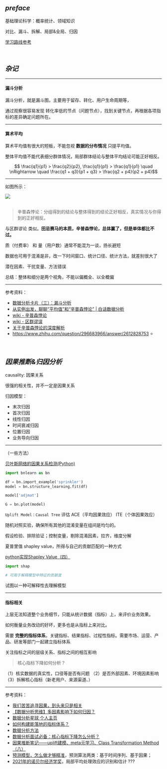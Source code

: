 
## _preface_ 


基础理论科学：概率统计、领域知识


对比、漏斗、拆解、局部&全局、归因


[学习路线参考](https://medium.com/@riteshgupta.ai/10-steps-to-mastering-data-science-bae25a982dbf)


</br>

## _杂记_



--------

#### 漏斗分析

漏斗分析，就是漏斗图，主要用于留存、转化、用户生命周期等，

通过观察很容易发现 转化率低的节点（问题节点），找到关键节点，再根据各项指标的差异确定问题所在。

----------

#### 算术平均

算术平均值有很大的短板，不能忽视 **数据的分布情况** 只提平均值。

整体平均值不能代表细分群体情况，局部群体结论与整体平均结论可能正好相反。



$$ \frac{q1}{p1} > \frac{q2}{p2}, \frac{q1}{p1}  > \frac{q1}{p1} \quad \nRightarrow \quad \frac{q1 + q3}{p1 + q3} > \frac{q2 + p4}{p2 + p4}$$

----------------

如图所示：

<img src="https://img-1301102143.cos.ap-beijing.myqcloud.com/20231003201505.png">


</br>
</br>

> 辛普森悖论：分组得到的结论与整体得到的结论正好相反，真实情况与你得到的正好相反。

与区群谬论 类似。**田忌赛马的本质，辛普森悖论，总体赢了，但是单体都比不过。**


质（付费率） 和 量（用户数）通常不能混为一谈，扬长避短



数据也可用于混淆是非，改一下时间窗口、统计口径、统计方法，就差别很大了


潜在因素、干扰变量、方法错误




<p class="pyellow">总结：整体和细分是两个视角，不能以偏概全、以全概偏</p>




-------------

参考资料：
- [数据分析卡片（三）：漏斗分析](https://www.woshipm.com/data-analysis/758063.html)
- [从实例出发，聊聊“平均值”和“辛普森悖论” | 白话数据分析](https://www.woshipm.com/data-analysis/5726914.html)
- [wiki - 辛普森悖论](https://zh.wikipedia.org/zh-hans/%E8%BE%9B%E6%99%AE%E6%A3%AE%E6%82%96%E8%AE%BA)
- [wiki - 区群谬误](https://zh.wikipedia.org/zh-hans/%E5%8D%80%E7%BE%A4%E8%AC%AC%E8%AA%A4)
- [关于辛普森悖论的深度解析](https://zhuanlan.zhihu.com/p/348967975)
- https://www.zhihu.com/question/296683966/answer/2612828753 ⭐️






</br>

## _因果推断&归因分析_


causality: 因果关系

很强的相关性，并不一定是因果关系


归因模型：
- 末次归因
- 首次归因
- 线性归因
- 时间衰减归因
- 位置归因
- 业务导向归因


-------------

（一些方法）


[贝叶斯网络的因果关系检测(Python)](https://mp.weixin.qq.com/s/OdIZa1jjhVCXX36cRMk_OQ)




```python
import bnlearn as bn

df = bn.import_example('sprinkler')
model = bn.structure_learning.fit(df)

model['adjmat']

G = bn.plot(model)
```






`Uplift Model：Causal Tree` 评估 ACE（平均因果效应） ITE（个体因果效应）


随机对照实验，确保所有其他的混淆变量在组间是均匀的。


假设检验、排除验证；控制变量，剔除混淆因素，拉齐，维度分解




夏普里值 shapley value，所得与自己的贡献匹配的一种方式

[python实现Shapley Value（四）](https://zhuanlan.zhihu.com/p/387614061)

```python
import shap

# 可用于解释模型中特征的贡献度
```

试图以一种可解释性去理解模型




-------------

#### 指标相关

上层无法知道整个业务细节，只能从统计数据（指标）上，来评价业务效果。

如何衡量业务改动的好坏，更多也是从指标上来对比。



需要 **完整的指标体系**，关键指标、结果指标、过程性指标。需要市场、运营、产品、研发等部门一起建立指标体系

关注指标之间的层级关系、指标之间的相互影响


> 核心指标下降如何分析？

（1）核实数据的真实性，口径等是否有问题
（2）是否外部因素、环境因素影响
（3）拆解核心指标（新老用户、来源渠道、）



-------------

参考资料：
- [我们苦苦追寻因果，到头来只是相关](https://zhuanlan.zhihu.com/p/656815362)
- [【数据分析思维】多因素影响下如何归因？](https://www.woshipm.com/data-analysis/4686196.html)
- [数据分析星球 个人主页](https://www.woshipm.com/u/719544)
- [如何构建能落地的指标体系？](https://www.woshipm.com/data-analysis/5685870.html)
- [数据分析方法](https://www.woshipm.com/data-analysis/5686323.html)
- [数据分析面试必备：核心指标下降怎么分析？](https://www.woshipm.com/data-analysis/4977152.html)
- [因果推断笔记——uplift建模、meta元学习、Class Transformation Method（八）](https://cloud.tencent.com/developer/article/1913905)
- [预测模型，怎么做才够精准](https://zhuanlan.zhihu.com/p/400598645)，预测算法两类：基于时间序列、基于因果；
- [2021年的诺贝尔经济学奖](https://zhuanlan.zhihu.com/p/421582807)，局部平均处理效应的识别和估计 ???